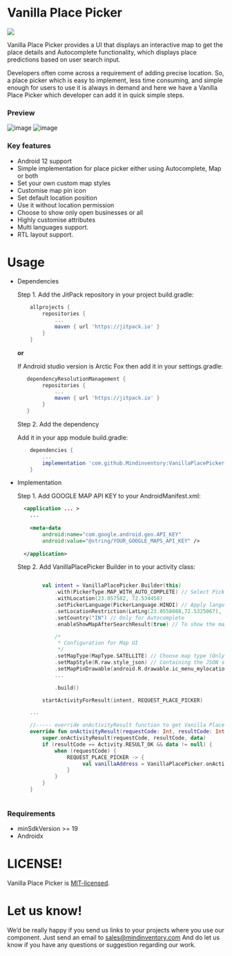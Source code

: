 # Vanilla Place Picker
[![](https://jitpack.io/v/Mindinventory/VanillaPlacePicker.svg)](https://jitpack.io/#Mindinventory/VanillaPlacePicker)

Vanilla Place Picker provides a UI that displays an interactive map to get the place details and Autocomplete functionality, which displays place predictions based on user search input.

Developers often come across a requirement of adding precise location. So, a place picker which is easy to implement, less time consuming, and simple enough for users to use it is always in demand and here we have a Vanilla Place Picker which developer can add it in quick simple steps.

### Preview
![image](/media/vanillaplacepicker-autocomplete.gif) ![image](/media/vanillaplacepicker-map.gif)

### Key features

* Android 12 support
* Simple implementation for place picker either using Autocomplete, Map or both
* Set your own custom map styles
* Customise map pin icon
* Set default location position
* Use it without location permission
* Choose to show only open businesses or all
* Highly customise attributes
* Multi languages support.
* RTL layout support.

# Usage

* Dependencies

    Step 1. Add the JitPack repository in your project build.gradle:

    ```groovy
	    allprojects {
		    repositories {
			    ...
			    maven { url 'https://jitpack.io' }
		    }
	    }
    ``` 
    
    **or**
    
    If Android studio version is Arctic Fox then add it in your settings.gradle:

    ```groovy
	   dependencyResolutionManagement {
    		repositories {
        		...
        		maven { url 'https://jitpack.io' }
    		}
	   }
    ``` 
    Step 2. Add the dependency
    
    Add it in your app module build.gradle:
    
    ```groovy
        dependencies {
            ...
            implementation 'com.github.Mindinventory:VanillaPlacePicker:0.2.0'
        }
    ``` 
	
* Implementation

    Step 1. Add GOOGLE MAP API KEY to your AndroidManifest.xml:
    
    ```xml
      <application ... >
        ...
        
        <meta-data
            android:name="com.google.android.geo.API_KEY"
            android:value="@string/YOUR_GOOGLE_MAPS_API_KEY" />
        
      </application>
    ``` 

    Step 2. Add VanillaPlacePicker Builder in to your activity class:
    
    ```kotlin

            val intent = VanillaPlacePicker.Builder(this)
                .with(PickerType.MAP_WITH_AUTO_COMPLETE) // Select Picker type to enable autocompelte, map or both
                .withLocation(23.057582, 72.534458)
                .setPickerLanguage(PickerLanguage.HINDI) // Apply language to picker
                .setLocationRestriction(LatLng(23.0558088,72.5325067), LatLng(23.0587592,72.5357321)) // Restrict location bounds in map and autocomplete
                .setCountry("IN") // Only for Autocomplete
                .enableShowMapAfterSearchResult(true) // To show the map after selecting the place from place picker only for PickerType.MAP_WITH_AUTO_COMPLETE

                /*
                 * Configuration for Map UI
                 */
                .setMapType(MapType.SATELLITE) // Choose map type (Only applicable for map screen) 
                .setMapStyle(R.raw.style_json) // Containing the JSON style declaration for night-mode styling
                .setMapPinDrawable(android.R.drawable.ic_menu_mylocation) // To give custom pin image for map marker
                ...

                .build()

            startActivityForResult(intent, REQUEST_PLACE_PICKER)

        ...

        //----- override onActivityResult function to get Vanilla Place Picker result.
        override fun onActivityResult(requestCode: Int, resultCode: Int, data: Intent?) {
            super.onActivityResult(requestCode, resultCode, data)
            if (resultCode == Activity.RESULT_OK && data != null) {
                when (requestCode) {
                    REQUEST_PLACE_PICKER -> {
                         val vanillaAddress = VanillaPlacePicker.onActivityResult(data)
                    }
                }
            }
        }
        
    ``` 
    
### Requirements

* minSdkVersion >= 19
* Androidx

# LICENSE!

Vanilla Place Picker is [MIT-licensed](/LICENSE).

# Let us know!
We’d be really happy if you send us links to your projects where you use our component. Just send an email to sales@mindinventory.com And do let us know if you have any questions or suggestion regarding our work.
